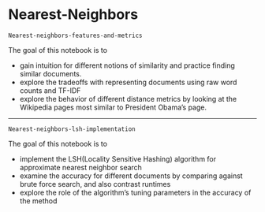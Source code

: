 # Nearest-Neighbors

```Nearest-neighbors-features-and-metrics```

The goal of this notebook is to 
* gain intuition for different notions of similarity and practice finding similar documents. 
* explore the tradeoffs with representing documents using raw word counts and TF-IDF
* explore the behavior of different distance metrics by looking at the Wikipedia pages most similar to President Obama’s page.

---

```Nearest-neighbors-lsh-implementation```

The goal of this notebook is to 
* implement the LSH(Locality Sensitive Hashing) algorithm for approximate nearest neighbor search
* examine the accuracy for different documents by comparing against brute force search, and also contrast runtimes
* explore the role of the algorithm’s tuning parameters in the accuracy of the method
